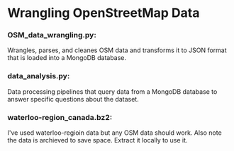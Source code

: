 # Wrangling OpenStreetMap Data 
### OSM_data_wrangling.py:
Wrangles, parses, and cleanes OSM data and transforms it to JSON format that is loaded into a MongoDB database.

### data_analysis.py:
Data processing pipelines that query data from a MongoDB database to answer specific questions about the dataset.

### waterloo-region_canada.bz2:
I've used waterloo-regioin data but any OSM data should work. Also note the data is archieved to save space. Extract it locally to use it.